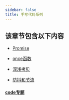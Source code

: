 ```yaml
---
sidebar: false
title: 手写代码系列
---
```

## 该章节包含以下内容
  
  
- [Promise](Promise.md)

  
- [once函数](once函数.md)

  
- [深浅拷贝](深浅拷贝.md)

  
- [防抖和节流](防抖和节流.md)

  
#### [code专题](./code)
    